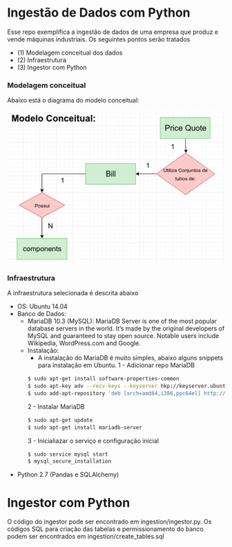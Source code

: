 # Ingestão de Dados com Python

Esse repo exemplifica a ingestão de dados de uma empresa que produz e vende máquinas industriais.
Os seguintes pontos serão tratados

- (1) Modelagem conceitual dos dados
- (2) Infraestrutura
- (3) Ingestor com Python


### Modelagem conceitual

Abaixo está o diagrama do modelo conceitual:

![Modelo Conceitual](https://github.com/amommendes/mysql-python-ingestor/blob/master/assets/modelo_conceitual.png)

### Infraestrutura

A infraestrutura selecionada é descrita abaixo
- OS: Ubuntu 14.04
- Banco de Dados:
  - MariaDB 10.3 (MySQL): MariaDB Server is one of the most popular database servers in the world. It’s made by the original developers of MySQL and guaranteed to stay open source. Notable users include Wikipedia, WordPress.com and Google.
  - Instalação:
    - A instalação do MariaDB é muito simples, abaixo alguns snippets para instalação em Ubuntu.
    1 - Adicionar repo MariaDB
    ```bash
    $ sudo apt-get install software-properties-common
    $ sudo apt-key adv --recv-keys --keyserver hkp://keyserver.ubuntu.com:80 0xcbcb082a1bb943db
    $ sudo add-apt-repository 'deb [arch=amd64,i386,ppc64el] http://mirror.ufscar.br/mariadb/repo/10.3/ubuntu trusty main'
    ```
    2 - Instalar MariaDB
    ```bash
    $ sudo apt-get update
    $ sudo apt-get install mariadb-server
    ```
    3 - Inicialiazar o serviço e configuração inicial
    ```bash
    $ sudo service mysql start
    $ mysql_secure_installation
    ```
 - Python 2.7 (Pandas e SQLAlchemy) 
    
  # Ingestor com Python
  
  O código do ingestor pode ser encontrado em ingestion/ingestor.py.
  Os códigos SQL para criação das tabelas e permissionamento do banco podem ser encontrados em ingestion/create_tables.sql 
